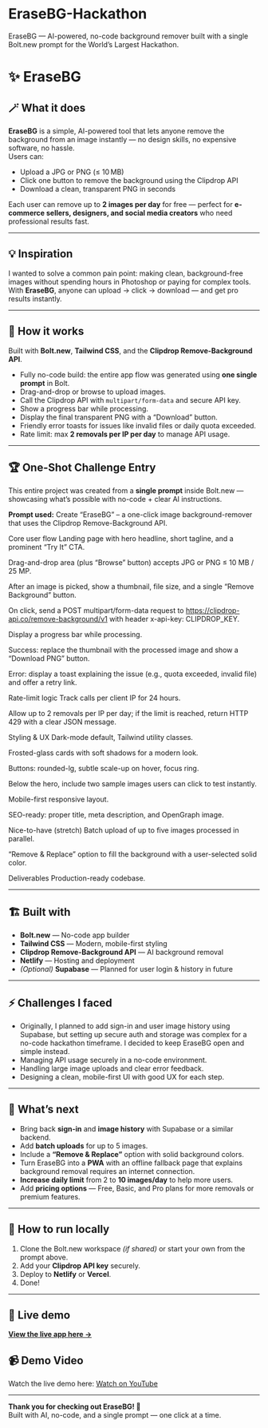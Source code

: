 # EraseBG-Hackathon
EraseBG — AI-powered, no-code background remover built with a single Bolt.new prompt for the World’s Largest Hackathon.
# ✨ EraseBG

## 🪄 What it does

**EraseBG** is a simple, AI-powered tool that lets anyone remove the background from an image instantly — no design skills, no expensive software, no hassle.  
Users can:
- Upload a JPG or PNG (≤ 10 MB)
- Click one button to remove the background using the Clipdrop API
- Download a clean, transparent PNG in seconds

Each user can remove up to **2 images per day** for free — perfect for **e-commerce sellers, designers, and social media creators** who need professional results fast.

---

## 💡 Inspiration

I wanted to solve a common pain point: making clean, background-free images without spending hours in Photoshop or paying for complex tools.  
With **EraseBG**, anyone can upload → click → download — and get pro results instantly.

---

## 🧩 How it works

Built with **Bolt.new**, **Tailwind CSS**, and the **Clipdrop Remove-Background API**.

- Fully no-code build: the entire app flow was generated using **one single prompt** in Bolt.
- Drag-and-drop or browse to upload images.
- Call the Clipdrop API with `multipart/form-data` and secure API key.
- Show a progress bar while processing.
- Display the final transparent PNG with a “Download” button.
- Friendly error toasts for issues like invalid files or daily quota exceeded.
- Rate limit: max **2 removals per IP per day** to manage API usage.

---

## 🏆 One-Shot Challenge Entry

This entire project was created from a **single prompt** inside Bolt.new — showcasing what’s possible with no-code + clear AI instructions.

**Prompt used:**
Create “EraseBG” – a one-click image background-remover that uses the Clipdrop Remove-Background API.

Core user flow
Landing page with hero headline, short tagline, and a prominent “Try It” CTA.

Drag-and-drop area (plus “Browse” button) accepts JPG or PNG ≤ 10 MB / 25 MP.

After an image is picked, show a thumbnail, file size, and a single “Remove Background” button.

On click, send a POST multipart/form-data request to https://clipdrop-api.co/remove-background/v1 with header x-api-key: CLIPDROP_KEY.

Display a progress bar while processing.

Success: replace the thumbnail with the processed image and show a “Download PNG” button.

Error: display a toast explaining the issue (e.g., quota exceeded, invalid file) and offer a retry link.

Rate-limit logic
Track calls per client IP for 24 hours.

Allow up to 2 removals per IP per day; if the limit is reached, return HTTP 429 with a clear JSON message.

Styling & UX
Dark-mode default, Tailwind utility classes.

Frosted-glass cards with soft shadows for a modern look.

Buttons: rounded-lg, subtle scale-up on hover, focus ring.

Below the hero, include two sample images users can click to test instantly.

Mobile-first responsive layout.

SEO-ready: proper title, meta description, and OpenGraph image.

Nice-to-have (stretch)
Batch upload of up to five images processed in parallel.

“Remove & Replace” option to fill the background with a user-selected solid color.

Deliverables
Production-ready codebase.


---

## 🏗️ Built with

- **Bolt.new** — No-code app builder  
- **Tailwind CSS** — Modern, mobile-first styling  
- **Clipdrop Remove-Background API** — AI background removal  
- **Netlify** — Hosting and deployment  
- *(Optional)* **Supabase** — Planned for user login & history in future

---

## ⚡ Challenges I faced

- Originally, I planned to add sign-in and user image history using Supabase, but setting up secure auth and storage was complex for a no-code hackathon timeframe. I decided to keep EraseBG open and simple instead.
- Managing API usage securely in a no-code environment.
- Handling large image uploads and clear error feedback.
- Designing a clean, mobile-first UI with good UX for each step.

---

## 🚀 What’s next

- Bring back **sign-in** and **image history** with Supabase or a similar backend.
- Add **batch uploads** for up to 5 images.
- Include a **“Remove & Replace”** option with solid background colors.
- Turn EraseBG into a **PWA** with an offline fallback page that explains background removal requires an internet connection.
- **Increase daily limit** from 2 to **10 images/day** to help more users.
- Add **pricing options** — Free, Basic, and Pro plans for more removals or premium features.

---

## 📌 How to run locally

1. Clone the Bolt.new workspace *(if shared)* or start your own from the prompt above.  
2. Add your **Clipdrop API key** securely.  
3. Deploy to **Netlify** or **Vercel**.  
4. Done!

---

## 🔗 Live demo

[**View the live app here →**](https://candid-taiyaki-01d09c.netlify.app/)
## 📹 Demo Video

Watch the live demo here: [Watch on YouTube](https://www.youtube.com/watch?v=P283LGyzXm4)


---

**Thank you for checking out EraseBG! 🙌**  
Built with AI, no-code, and a single prompt — one click at a time.



